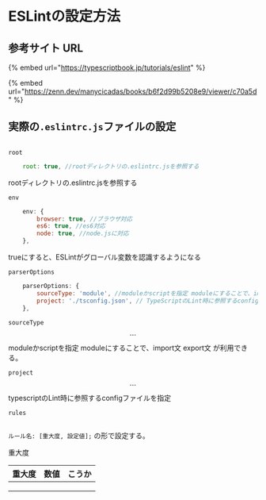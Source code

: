 # ESLintの設定方法

## 参考サイト URL

{% embed url="https://typescriptbook.jp/tutorials/eslint" %}

{% embed url="https://zenn.dev/manycicadas/books/b6f2d99b5208e9/viewer/c70a5d" %}

## 実際の`.eslintrc.js`ファイルの設定

```
```

`root`

```javascript
    root: true, //rootディレクトリの.eslintrc.jsを参照する
```

rootディレクトリの.eslintrc.jsを参照する

`env`

```javascript
    env: {
        browser: true, //ブラウザ対応
        es6: true, //es6対応
        node: true, //node.jsに対応
    },
```

trueにすると、ESLintがグローバル変数を認識するようになる

`parserOptions`

```javascript
    parserOptions: {
        sourceType: 'module', //moduleかscriptを指定 moduleにすることで、import文 export文 が利用できる。
        project: './tsconfig.json', // TypeScriptのLint時に参照するconfigファイルを指定
    },
```

`sourceType` $$\cdots$$ moduleかscriptを指定 moduleにすることで、import文 export文 が利用できる。

`project` $$\cdots$$typescriptのLint時に参照するconfigファイルを指定

`rules`

```javascript
```

`ルール名: [重大度, 設定値];` の形で設定する。

重大度

| 重大度 | 数値 | こうか |
| --- | -- | --- |
|     |    |     |
|     |    |     |
|     |    |     |
